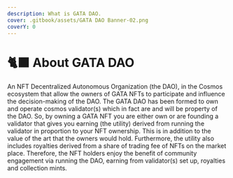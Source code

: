 ```yaml
---
description: What is GATA DAO.
cover: .gitbook/assets/GATA DAO Banner-02.png
coverY: 0
---
```


# 🐈⬛ About GATA DAO

An NFT Decentralized Autonomous Organization (the DAO), in the Cosmos ecosystem that allow the owners of GATA NFTs to participate and influence the decision-making of the DAO. The GATA DAO has been formed to own and operate cosmos validator(s) which in fact are and will be property of the DAO. So, by owning a GATA NFT you are either own or are founding a validator that gives you earning (the utility) derived from running the validator in proportion to your NFT ownership. This is in addition to the value of the art that the owners would hold. Furthermore, the utility also includes royalties derived from a share of trading fee of NFTs on the market place. Therefore, the NFT holders enjoy the benefit of community engagement via running the DAO, earning from validator(s) set up, royalties and collection mints.

